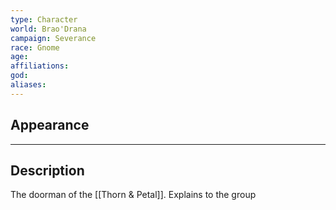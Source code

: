 ```yaml
---
type: Character
world: Brao'Drana
campaign: Severance
race: Gnome
age: 
affiliations: 
god: 
aliases:
---
```


## Appearance


---

## Description
The doorman of the [[Thorn & Petal]].
Explains to the group 
